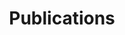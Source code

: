 ---
layout: page
title: Publications
nav: true
nav_order: 1
dropdown: true
children:
    - title: By year
      permalink: /publications-by-year/
    - title: By topic
      permalink: /publications-by-year/
---